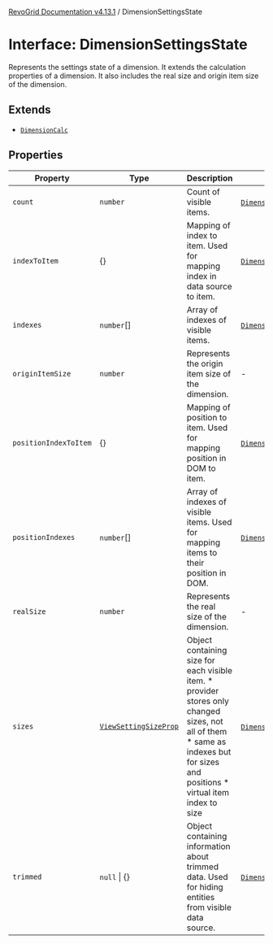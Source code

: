 [RevoGrid Documentation v4.13.1](README.md) / DimensionSettingsState

# Interface: DimensionSettingsState

Represents the settings state of a dimension.
It extends the calculation properties of a dimension.
It also includes the real size and origin item size of the dimension.

## Extends

- [`DimensionCalc`](Interface.DimensionCalc.md)

## Properties

| Property | Type | Description | Inherited from | Defined in |
| ------ | ------ | ------ | ------ | ------ |
| `count` | `number` | Count of visible items. | [`DimensionCalc`](Interface.DimensionCalc.md).`count` | [src/types/interfaces.ts:614](https://github.com/revolist/revogrid/blob/4ebc7221c475d12b7f731e54908af9eefb855c73/src/types/interfaces.ts#L614) |
| `indexToItem` | \{\} | Mapping of index to item. Used for mapping index in data source to item. | [`DimensionCalc`](Interface.DimensionCalc.md).`indexToItem` | [src/types/interfaces.ts:637](https://github.com/revolist/revogrid/blob/4ebc7221c475d12b7f731e54908af9eefb855c73/src/types/interfaces.ts#L637) |
| `indexes` | `number`[] | Array of indexes of visible items. | [`DimensionCalc`](Interface.DimensionCalc.md).`indexes` | [src/types/interfaces.ts:609](https://github.com/revolist/revogrid/blob/4ebc7221c475d12b7f731e54908af9eefb855c73/src/types/interfaces.ts#L609) |
| `originItemSize` | `number` | Represents the origin item size of the dimension. | - | [src/types/interfaces.ts:672](https://github.com/revolist/revogrid/blob/4ebc7221c475d12b7f731e54908af9eefb855c73/src/types/interfaces.ts#L672) |
| `positionIndexToItem` | \{\} | Mapping of position to item. Used for mapping position in DOM to item. | [`DimensionCalc`](Interface.DimensionCalc.md).`positionIndexToItem` | [src/types/interfaces.ts:626](https://github.com/revolist/revogrid/blob/4ebc7221c475d12b7f731e54908af9eefb855c73/src/types/interfaces.ts#L626) |
| `positionIndexes` | `number`[] | Array of indexes of visible items. Used for mapping items to their position in DOM. | [`DimensionCalc`](Interface.DimensionCalc.md).`positionIndexes` | [src/types/interfaces.ts:620](https://github.com/revolist/revogrid/blob/4ebc7221c475d12b7f731e54908af9eefb855c73/src/types/interfaces.ts#L620) |
| `realSize` | `number` | Represents the real size of the dimension. | - | [src/types/interfaces.ts:667](https://github.com/revolist/revogrid/blob/4ebc7221c475d12b7f731e54908af9eefb855c73/src/types/interfaces.ts#L667) |
| `sizes` | [`ViewSettingSizeProp`](TypeAlias.ViewSettingSizeProp.md) | Object containing size for each visible item. * provider stores only changed sizes, not all of them * same as indexes but for sizes and positions * virtual item index to size | [`DimensionCalc`](Interface.DimensionCalc.md).`sizes` | [src/types/interfaces.ts:656](https://github.com/revolist/revogrid/blob/4ebc7221c475d12b7f731e54908af9eefb855c73/src/types/interfaces.ts#L656) |
| `trimmed` | `null` \| \{\} | Object containing information about trimmed data. Used for hiding entities from visible data source. | [`DimensionCalc`](Interface.DimensionCalc.md).`trimmed` | [src/types/interfaces.ts:648](https://github.com/revolist/revogrid/blob/4ebc7221c475d12b7f731e54908af9eefb855c73/src/types/interfaces.ts#L648) |
